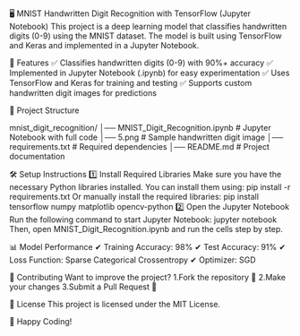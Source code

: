 🖥️ MNIST Handwritten Digit Recognition with TensorFlow (Jupyter Notebook)
This project is a deep learning model that classifies handwritten digits (0-9) using the MNIST dataset. The model is built using TensorFlow and Keras and implemented in a Jupyter Notebook.

📌 Features
✅ Classifies handwritten digits (0-9) with 90%+ accuracy
✅ Implemented in Jupyter Notebook (.ipynb) for easy experimentation
✅ Uses TensorFlow and Keras for training and testing
✅ Supports custom handwritten digit images for predictions

📂 Project Structure

mnist_digit_recognition/
│── MNIST_Digit_Recognition.ipynb  # Jupyter Notebook with full code
│── 5.png                          # Sample handwritten digit image
│── requirements.txt               # Required dependencies
│── README.md                      # Project documentation

🛠 Setup Instructions
1️⃣ Install Required Libraries
Make sure you have the necessary Python libraries installed. You can install them using:
                       pip install -r requirements.txt
Or manually install the required libraries:
                       pip install tensorflow numpy matplotlib opencv-python
2️⃣ Open the Jupyter Notebook
Run the following command to start Jupyter Notebook:
                   jupyter notebook
Then, open MNIST_Digit_Recognition.ipynb and run the cells step by step.



📊 Model Performance
✔ Training Accuracy: 98%
✔ Test Accuracy: 91%
✔ Loss Function: Sparse Categorical Crossentropy
✔ Optimizer: SGD


🤝 Contributing
Want to improve the project?
1.Fork the repository 🍴
2.Make your changes
3.Submit a Pull Request 🚀

📜 License
This project is licensed under the MIT License.

🚀 Happy Coding! 

